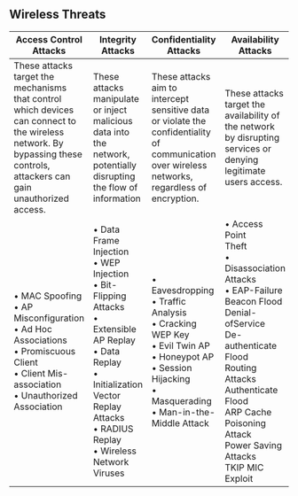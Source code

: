 ## Wireless Threats

| **Access Control Attacks**                                                                                                                                               | **Integrity Attacks**                                                                                                                                                                                        | **Confidentiality Attacks**                                                                                                                                           | **Availability Attacks**                                                                                                                                                                                                                                            | **Authentication Attacks**                                                                                                              |
| ------------------------------------------------------------------------------------------------------------------------------------------------------------------------ | ------------------------------------------------------------------------------------------------------------------------------------------------------------------------------------------------------------ | --------------------------------------------------------------------------------------------------------------------------------------------------------------------- | ------------------------------------------------------------------------------------------------------------------------------------------------------------------------------------------------------------------------------------------------------------------- | --------------------------------------------------------------------------------------------------------------------------------------- |
| These attacks target the mechanisms that control which devices can connect to the wireless network. By bypassing these controls, attackers can gain unauthorized access. | These attacks manipulate or inject malicious data into the network, potentially disrupting the flow of information                                                                                           | These attacks aim to intercept sensitive data or violate the confidentiality of communication over wireless networks, regardless of encryption.                       | These attacks target the availability of the network by disrupting services or denying legitimate users access.                                                                                                                                                     | These attacks focus on stealing user credentials or compromising the authentication process to gain unauthorized access to the network. |
| • MAC Spoofing<br>• AP Misconfiguration<br>• Ad Hoc Associations<br>• Promiscuous Client<br>• Client Mis-association<br>• Unauthorized<br>Association                    | • Data Frame Injection<br>• WEP Injection<br>• Bit-Flipping Attacks<br>• Extensible AP Replay<br>• Data Replay<br>• Initialization Vector Replay<br>Attacks<br>• RADIUS Replay<br>• Wireless Network Viruses | • Eavesdropping<br>• Traffic Analysis<br>• Cracking WEP Key<br>• Evil Twin AP<br>• Honeypot AP<br>• Session Hijacking<br>• Masquerading<br>• Man-in-the-Middle Attack | • Access Point<br>Theft<br>• Disassociation<br>Attacks<br>• EAP-Failure<br>Beacon Flood<br>Denial-ofService<br>De-authenticate<br>Flood<br>Routing Attacks<br>Authenticate<br>Flood<br>ARP Cache<br>Poisoning Attack<br>Power Saving<br>Attacks<br>TKIP MIC Exploit |                                                                                                                                         |

